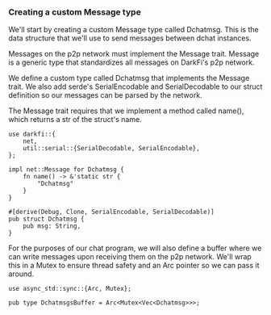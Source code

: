 ### Creating a custom Message type

We'll start by creating a custom Message type called Dchatmsg. This is the
data structure that we'll use to send messages between dchat instances.

Messages on the p2p network must implement the Message trait. Message is a
generic type that standardizes all messages on DarkFi's p2p network.

We define a custom type called Dchatmsg that implements the Message
trait. We also add serde's SerialEncodable and SerialDecodable to our
struct definition so our messages can be parsed by the network.

The Message trait requires that we implement a method called name(),
which returns a str of the struct's name.

```
use darkfi::{
    net,
    util::serial::{SerialDecodable, SerialEncodable},
};

impl net::Message for Dchatmsg {
    fn name() -> &'static str {
        "Dchatmsg"
    }
}

#[derive(Debug, Clone, SerialEncodable, SerialDecodable)]
pub struct Dchatmsg {
    pub msg: String,
}
```

For the purposes of our chat program, we will also define a buffer where
we can write messages upon receiving them on the p2p network. We'll wrap
this in a Mutex to ensure thread safety and an Arc pointer so we can
pass it around.

```
use async_std::sync::{Arc, Mutex};

pub type DchatmsgsBuffer = Arc<Mutex<Vec<Dchatmsg>>>;
```


